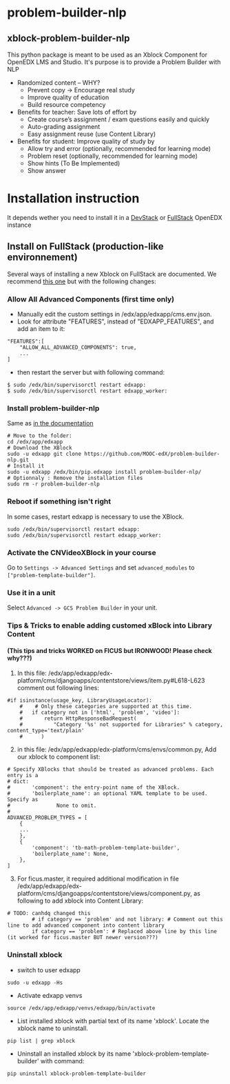 # problem-builder-nlp
xblock-problem-builder-nlp
--------------

This python package is meant to be used as an Xblock Component for OpenEDX LMS and Studio. It's purpose is to provide a Problem Builder with NLP

- Randomized content – WHY?
  + Prevent copy -> Encourage real study
  + Improve quality of education
  + Build resource competency
- Benefits for teacher: Save lots of effort by
  + Create course’s assignment / exam questions easily and quickly
  + Auto-grading assignment
  + Easy assignment reuse (use Content Library)
- Benefits for student: Improve quality of study by
  + Allow try and error (optionally, recommended for learning mode)
  + Problem reset (optionally, recommended for learning mode)
  + Show hints (To Be Implemented)
  + Show answer

# Installation instruction

It depends wether you need to install it in a [DevStack](https://openedx.atlassian.net/wiki/display/OpenOPS/Running+Devstack#RunningDevstack-InstallingtheOpenedXDeveloperStack) or [FullStack](https://openedx.atlassian.net/wiki/display/OpenOPS/Running+Fullstack) OpenEDX instance

## Install on FullStack (production-like environnement)

Several ways of installing a new Xblock on FullStack are documented. We recommend [this one](https://github.com/edx/edx-platform/wiki/Installing-a-new-XBlock) but with the following changes:
 
### Allow All Advanced Components (first time only)
 
- Manually edit the custom settings in /edx/app/edxapp/cms.env.json. 
- Look for attribute "FEATURES", instead of "EDXAPP_FEATURES", and add an item to it:
```
"FEATURES":[
    "ALLOW_ALL_ADVANCED_COMPONENTS": true,
    ...
]
```
- then restart the server but with following command:
```
$ sudo /edx/bin/supervisorctl restart edxapp:
$ sudo /edx/bin/supervisorctl restart edxapp_worker:
```

### Install problem-builder-nlp

Same as [in the documentation](https://github.com/edx/edx-platform/wiki/Installing-a-new-XBlock#install-an-xblock)

    # Move to the folder:
    cd /edx/app/edxapp
    # Download the XBlock
    sudo -u edxapp git clone https://github.com/MOOC-edX/problem-builder-nlp.git
    # Install it
    sudo -u edxapp /edx/bin/pip.edxapp install problem-builder-nlp/
    # Optionnaly : Remove the installation files
    sudo rm -r problem-builder-nlp

### Reboot if something isn't right ###
In some cases, restart edxapp is necessary to use the XBlock.

    sudo /edx/bin/supervisorctl restart edxapp:
    sudo /edx/bin/supervisorctl restart edxapp_worker:

### Activate the CNVideoXBlock in your course ###
Go to `Settings -> Advanced Settings` and set `advanced_modules` to `["problem-template-builder"]`.

### Use it in a unit ###
Select `Advanced -> GCS Problem Builder` in your unit.

### Tips & Tricks to enable adding customed xBlock into Library Content 
#### (This tips and tricks WORKED on FICUS but IRONWOOD! Please check why???)
1. In this file: /edx/app/edxapp/edx-platform/cms/djangoapps/contentstore/views/item.py#L618-L623
comment out following lines:
```
#if isinstance(usage_key, LibraryUsageLocator):
    #    # Only these categories are supported at this time.
    #   if category not in ['html', 'problem', 'video']:
    #       return HttpResponseBadRequest(
    #          "Category '%s' not supported for Libraries" % category, content_type='text/plain'
    #      )
```

2. in this file: /edx/app/edxapp/edx-platform/cms/envs/common.py, Add our xblock to component list:
```
# Specify XBlocks that should be treated as advanced problems. Each entry is a
# dict:
#       'component': the entry-point name of the XBlock.
#       'boilerplate_name': an optional YAML template to be used.  Specify as
#               None to omit.
#
ADVANCED_PROBLEM_TYPES = [
    {
    ...
    },
    {    
        'component': 'tb-math-problem-template-builder',
        'boilerplate_name': None,
    },
]
```

3. For ficus.master, it required additional modification in file /edx/app/edxapp/edx-platform/cms/djangoapps/contentstore/views/component.py, as following to add xblock into Content Library: 
```
# TODO: canhdq changed this
        # if category == 'problem' and not library: # Comment out this line to add advanced component into content library
        if category == 'problem': # Replaced above line by this line (it worked for ficus.master BUT newer version???)
```


### Uninstall xblock ###
- switch to user edxapp
```
sudo -u edxapp -Hs
```

- Activate edxapp venvs
```
source /edx/app/edxapp/venvs/edxapp/bin/activate
```

- List installed xblock with partial text of its name 'xblock'. Locate the xblock name to uninstall.
```
pip list | grep xblock
```

- Uninstall an installed xblock by its name 'xblock-problem-template-builder' with command:
```
pip uninstall xblock-problem-template-builder
```
